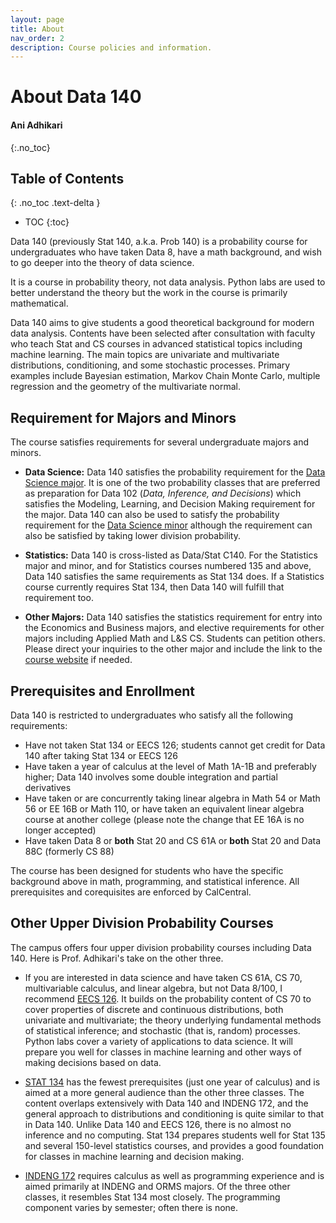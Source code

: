 ```yaml
---
layout: page
title: About
nav_order: 2
description: Course policies and information.
---
```


# About Data 140
#### Ani Adhikari ####
{:.no_toc}

## Table of Contents
{: .no_toc .text-delta }

- TOC
{:toc}

Data 140 (previously Stat 140, a.k.a. Prob 140) is a probability course for undergraduates who have taken Data 8, have a math background, and wish to go deeper into the theory of data science.

It is a course in probability theory, not data analysis. Python labs are used to better understand the theory but the work in the course is primarily mathematical. 

Data 140 aims to give students a good theoretical background for modern data analysis. Contents have been selected after consultation with faculty who teach Stat and CS courses in advanced statistical topics including machine learning. The main topics are univariate and multivariate distributions, conditioning, and some stochastic processes. Primary examples include Bayesian estimation, Markov Chain Monte Carlo, multiple regression and the geometry of the multivariate normal.

## Requirement for Majors and Minors ##
The course satisfies requirements for several undergraduate majors and minors. 

- **Data Science:** Data 140 satisfies the probability requirement for the [Data Science major](https://data.berkeley.edu/degrees/data-science-ba/upper-division). It is one of the two probability classes that are preferred as preparation for Data 102 (*Data, Inference, and Decisions*) which satisfies the Modeling, Learning, and Decision Making requirement for the major. Data 140 can also be used to satisfy the probability requirement for the [Data Science minor](https://data.berkeley.edu/academics/undergraduate-programs/data-science-minor) although the requirement can also be satisfied by taking lower division probability. 

- **Statistics:** Data 140 is cross-listed as Data/Stat C140. For the Statistics major and minor, and for Statistics courses numbered 135 and above, Data 140 satisfies the same requirements as Stat 134 does. If a Statistics course currently requires Stat 134, then Data 140 will fulfill that requirement too. 

- **Other Majors:** Data 140 satisfies the statistics requirement for entry into the Economics and Business majors, and elective requirements for other majors including Applied Math and L&S CS. Students can petition others. Please direct your inquiries to the other major and include the link to the [course website](http://prob140.org/) if needed.

## Prerequisites and Enrollment ##
Data 140 is restricted to undergraduates who satisfy all the following requirements:

- Have not taken Stat 134 or EECS 126; students cannot get credit for Data 140 after taking Stat 134 or EECS 126
- Have taken a year of calculus at the level of Math 1A-1B and preferably higher; Data 140 involves some double integration and partial derivatives
- Have taken or are concurrently taking linear algebra in Math 54 or Math 56 or EE 16B or Math 110, or have taken an equivalent linear algebra course at another college (please note the change that EE 16A is no longer accepted)
- Have taken Data 8 or **both** Stat 20 and CS 61A or **both** Stat 20 and Data 88C (formerly CS 88)

The course has been designed for students who have the specific background above in math, programming, and statistical inference. All prerequisites and corequisites are enforced by CalCentral.

## Other Upper Division Probability Courses ##
The campus offers four upper division probability courses including Data 140. Here is Prof. Adhikari's take on the other three.

- If you are interested in data science and have taken CS 61A, CS 70, multivariable calculus, and linear algebra, but not Data 8/100, I recommend [EECS 126](http://guide.berkeley.edu/courses/eecs/). It builds on the probability content of CS 70 to cover properties of discrete and continuous distributions, both univariate and multivariate; the theory underlying fundamental methods of statistical inference; and stochastic (that is, random) processes. Python labs cover a variety of applications to data science. It will prepare you well for classes in machine learning and other ways of making decisions based on data.

- [STAT 134](http://guide.berkeley.edu/courses/stat/) has the fewest prerequisites (just one year of calculus) and is aimed at a more general audience than the other three classes. The content overlaps extensively with Data 140 and INDENG 172, and the general approach to distributions and conditioning is quite similar to that in Data 140. Unlike Data 140 and EECS 126, there is no almost no inference and no computing. Stat 134 prepares students well for Stat 135 and several 150-level statistics courses, and provides a good foundation for classes in machine learning and decision making.

- [INDENG 172](http://guide.berkeley.edu/courses/ind_eng/) requires calculus as well as programming experience and is aimed primarily at INDENG and ORMS majors. Of the three other classes, it resembles Stat 134 most closely. The programming component varies by semester; often there is none. 

